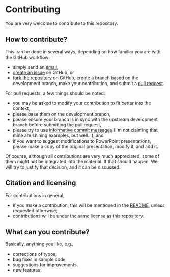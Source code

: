 # Contributing

You are very welcome to contribute to this repository.


## How to contribute?

This can be done in several ways, depending on how familiar you are with
the GitHub workflow:

  * simply send an [email](mailto:geertjan.bex@uhasselt.be),
  * [create an issue](https://help.github.com/articles/creating-an-issue/)
    on GitHub, or
  * [fork the repository](https://help.github.com/articles/fork-a-repo/)
    on GitHub, create a branch based on the development
    branch, make your contribution, and submit a
    [pull request](https://help.github.com/articles/about-pull-requests/).

For pull requests, a few things should be noted:

  * you may be asked to modify your contribution to fit better into
    the context,
  * please base them on the development branch,
  * please ensure your branch is in sync with the upstream development
    branch before submitting the pull request,
  * please try to use [informative commit messages](https://chris.beams.io/posts/git-commit/)
    (I'm not claiming that mine are shining examples, but well...), and
  * if you want to suggest modifications to PowerPoint presentations,
    please make a copy of the original presentation, modify it, and add it.

Of course, although all contributions are very much appreciated, some of
them might not be integrated into the material.  If that should happen,
We will try to justify that decision, and it can be discussed.


## Citation and licensing

For contributions in general,

  * if you make a contribution, this will be mentioned in the
    [README](README.md), unless requested otherwise;
  * contributions will be under the same [license as this repository](LICENSE).


## What can you contribute?
  
Basically, anything you like, e.g.,

  * corrections of typos,
  * bug fixes in sample code,
  * suggestions for improvements,
  * new features.
